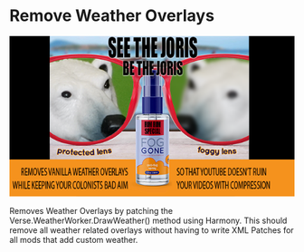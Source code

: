 # Remove Weather Overlays

![](https://github.com/YipNZ/RemoveWeatherOverlays/blob/master/About/Preview.png)

Removes Weather Overlays by patching the Verse.WeatherWorker.DrawWeather() method using Harmony. This should remove all weather related overlays without having to write XML Patches for all mods that add custom weather.